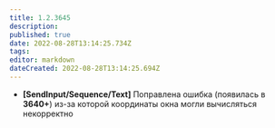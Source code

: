 ```yaml
---
title: 1.2.3645
description: 
published: true
date: 2022-08-28T13:14:25.734Z
tags: 
editor: markdown
dateCreated: 2022-08-28T13:14:25.694Z
---		
```

		
- **[SendInput/Sequence/Text]** Поправлена ошибка (появилась в **3640+**) из-за которой координаты окна могли вычисляться некорректно
